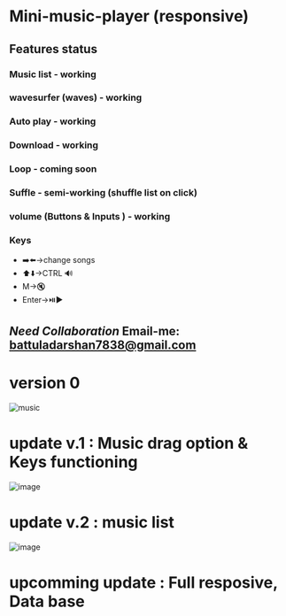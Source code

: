 # Mini-music-player (responsive)
## Features status
### Music list - working
### wavesurfer (waves) - working
### Auto play - working
### Download - working
### Loop - coming soon
### Suffle - semi-working (shuffle list on click)
### volume (Buttons & Inputs ) - working
### Keys
- ➡️⬅️->change songs
- ⬆️⬇️->CTRL 🔊
- M->🔇
- Enter->⏯️▶️
## *Need Collaboration* Email-me: battuladarshan7838@gmail.com
# version 0 
![music](https://github.com/darshan1005/Mini-Music-player/assets/114302987/a1b229b7-f829-49df-ba7b-0cb6aa411bd6)
# update v.1 : Music drag option & Keys functioning
![image](https://github.com/darshan1005/Mini-Music-player/assets/114302987/ad3a7f90-1495-450d-b9d7-0355d4ab3ab1)
# update v.2 : music list 
![image](https://github.com/darshan1005/Mini-Music-player/assets/114302987/b3172c85-68cd-4c41-8410-767e7f2a25a1)
# upcomming update : Full resposive, Data base